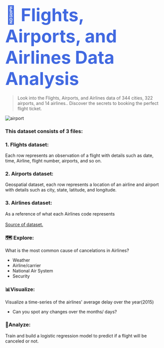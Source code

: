 <h1 > <span style="font-size: 2em; color:RoyalBlue"> 🛫 Flights, Airports, and Airlines Data Analysis</span></h1>

> Look into the Flights, Airports, and Airlines data of 344 cities, 322 airports, and 14 airlines..  Discover the secrets to booking the perfect flight ticket.

<p><img src="https://img.freepik.com/free-photo/airport-timetable-display_657883-229.jpg?w=1480&t=st=1657145487~exp=1657146087~hmac=186a524e83c849560ef079c69fb37a03ed2720b6715e672c4289de7d0db1c7ec"  alt="airport"></p>


<h3>This dataset consists of 3 files:
<h3>1. Flights dataset:</h3>
 Each row represents an observation of a flight with details such as date, time, Airline, flight number, airports, and so on.
<h3>2. Airports dataset:</h3>
Geospatial dataset, each row represents a location of an airline and airport with details such as city, state, latitude, and longitude.
<h3> 3. Airlines dataset:</h3>
As a reference of what each Airlines code represents<br><br>
<a href="https://www.kaggle.com/datasets/tylerx/flights-and-airports-data">Source of dataset.</a>
</span></p>


### 🗺️  Explore:
What is the most common cause of cancelations in Airlines?<br>
- Weather
- Airline/carrier
- National Air System
- Security

### 📊Visualize:
Visualize a time-series of the airlines' average delay over the year(2015)<br>
- Can you spot any changes over the months/ days?

### 🔎Analyze:
Train and build a logistic regression model to predict if a flight will be canceled or not. 
